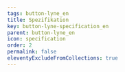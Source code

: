 ```yaml
---
tags: button-lyne_en
title: Spezifikation
key: button-lyne-specification_en
parent: button-lyne_en
icon: specification
order: 2
permalink: false
eleventyExcludeFromCollections: true
---
```


